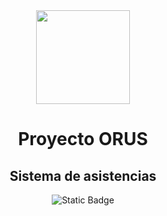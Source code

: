<div align="center">
  <img src="https://github.com/ever077/Orus/assets/38265332/0a680b01-bc3d-48bc-b50c-679c9e421a8a" width="150" height="150"/>
  <h1 align="center"><b>Proyecto ORUS</b></h1>
  <h2 align="center">Sistema de asistencias</h2>
</div>
<div align="center">
  <img alt="Static Badge" src="https://img.shields.io/badge/STATUS-TERMINADO-brightgreen">
</div>
